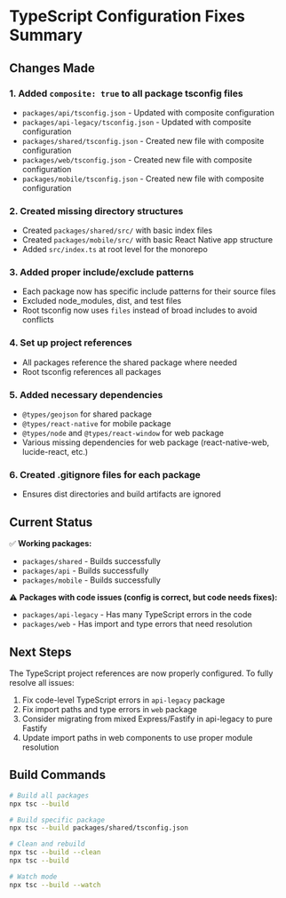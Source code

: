 # TypeScript Configuration Fixes Summary

## Changes Made

### 1. Added `composite: true` to all package tsconfig files
- `packages/api/tsconfig.json` - Updated with composite configuration
- `packages/api-legacy/tsconfig.json` - Updated with composite configuration
- `packages/shared/tsconfig.json` - Created new file with composite configuration
- `packages/web/tsconfig.json` - Created new file with composite configuration
- `packages/mobile/tsconfig.json` - Created new file with composite configuration

### 2. Created missing directory structures
- Created `packages/shared/src/` with basic index files
- Created `packages/mobile/src/` with basic React Native app structure
- Added `src/index.ts` at root level for the monorepo

### 3. Added proper include/exclude patterns
- Each package now has specific include patterns for their source files
- Excluded node_modules, dist, and test files
- Root tsconfig now uses `files` instead of broad includes to avoid conflicts

### 4. Set up project references
- All packages reference the shared package where needed
- Root tsconfig references all packages

### 5. Added necessary dependencies
- `@types/geojson` for shared package
- `@types/react-native` for mobile package
- `@types/node` and `@types/react-window` for web package
- Various missing dependencies for web package (react-native-web, lucide-react, etc.)

### 6. Created .gitignore files for each package
- Ensures dist directories and build artifacts are ignored

## Current Status

✅ **Working packages:**
- `packages/shared` - Builds successfully
- `packages/api` - Builds successfully
- `packages/mobile` - Builds successfully

⚠️ **Packages with code issues (config is correct, but code needs fixes):**
- `packages/api-legacy` - Has many TypeScript errors in the code
- `packages/web` - Has import and type errors that need resolution

## Next Steps

The TypeScript project references are now properly configured. To fully resolve all issues:

1. Fix code-level TypeScript errors in `api-legacy` package
2. Fix import paths and type errors in `web` package
3. Consider migrating from mixed Express/Fastify in api-legacy to pure Fastify
4. Update import paths in web components to use proper module resolution

## Build Commands

```bash
# Build all packages
npx tsc --build

# Build specific package
npx tsc --build packages/shared/tsconfig.json

# Clean and rebuild
npx tsc --build --clean
npx tsc --build

# Watch mode
npx tsc --build --watch
```